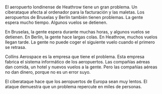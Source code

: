 El aeropuerto londinense de Heathrow tiene un gran problema. Un ciberataque afecta al ordenador para la facturación y las maletas. Los aeropuertos de Bruselas y Berlín también tienen problemas. La gente espera mucho tiempo. Algunos vuelos se detienen.

En Bruselas, la gente espera durante muchas horas, y algunos vuelos se detienen. En Berlín, la gente hace largas colas. En Heathrow, muchos vuelos llegan tarde. La gente no puede coger el siguiente vuelo cuando el primero se retrasa.

Collins Aerospace es la empresa que tiene el problema. Esta empresa fabrica el sistema informático de los aeropuertos. Las compañías aéreas dan comida, un hotel y nuevos vuelos a la gente. Pero las compañías aéreas no dan dinero, porque no es un error suyo.

El ciberataque hace que los aeropuertos de Europa sean muy lentos. El ataque demuestra que un problema repercute en miles de personas.

